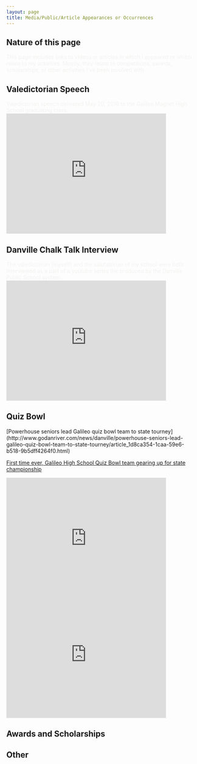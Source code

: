 ```yaml
---
layout: page
title: Media/Public/Article Appearances or Occurrences
---
```


<h2>Nature of this page</h2>

<span style="color:#f2f2f0">
This page includes links to videos or articles in which I appeared or which relate to my activities. Mostly, they relate to competitions, awards, scholarships, or other activities I've been involved with.
</span>


<h2>Valedictorian Speech</h2>

<span style="color:#f2f2f0">
Valedictorian speech delivered May 20, 2016 to the Galileo Magnet High School graduating class.
</span>
<iframe width="420" height="315" src="https://www.youtube.com/embed/sZFvUARxVNo" frameborder="0" allowfullscreen></iframe>

<h2>Danville Chalk Talk Interview</h2>
<span style="color:#f2f2f0">
The valedictorian (myself) and the salutatorian of my school were both interviewed as a part of a youtube series the produced by the Danville Public School system.
</span>
<iframe width="420" height="315" src="https://www.youtube.com/embed/L8RtaSirh7s" frameborder="0" allowfullscreen></iframe>

<h2>Quiz Bowl</h2>
[Powerhouse seniors lead Galileo quiz bowl team to state tourney](http://www.godanriver.com/news/danville/powerhouse-seniors-lead-galileo-quiz-bowl-team-to-state-tourney/article_1d8ca354-1caa-59e6-b518-9b5dff4264f0.html)

[First time ever, Galileo High School Quiz Bowl team gearing up for state championship](http://wset.com/news/local/first-time-ever-galileo-high-school-quiz-bowl-team-gearing-up-for-state-championship)

<iframe width="420" height="315" frameborder="0" marginheight="0" marginwidth="0" src="http://wset.com/embed/news/local/first-time-ever-galileo-high-school-quiz-bowl-team-gearing-up-for-state-championship" ></iframe>

<iframe width="420" height="315" src="https://www.youtube.com/embed/kjJKjGQK-aQ" frameborder="0" allowfullscreen></iframe>

<h2>Awards and Scholarships</h2>

<h2>Other</h2>
